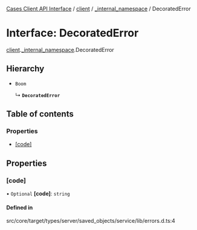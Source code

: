 [Cases Client API Interface](../README.md) / [client](../modules/client.md) / [\_internal\_namespace](../modules/client._internal_namespace.md) / DecoratedError

# Interface: DecoratedError

[client](../modules/client.md).[_internal_namespace](../modules/client._internal_namespace.md).DecoratedError

## Hierarchy

- `Boom`

  ↳ **`DecoratedError`**

## Table of contents

### Properties

- [[code]](client._internal_namespace.DecoratedError.md#[code])

## Properties

### [code]

• `Optional` **[code]**: `string`

#### Defined in

src/core/target/types/server/saved_objects/service/lib/errors.d.ts:4
